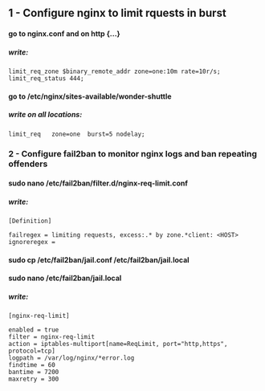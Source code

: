 ## 1 - Configure nginx to limit rquests in burst

#### go to nginx.conf and on http {...}
##### write:

	limit_req_zone $binary_remote_addr zone=one:10m rate=10r/s;
	limit_req_status 444;

#### go to /etc/nginx/sites-available/wonder-shuttle
##### write on all locations:

	limit_req   zone=one  burst=5 nodelay;


### 2 - Configure fail2ban to monitor nginx logs and ban repeating offenders

#### sudo nano /etc/fail2ban/filter.d/nginx-req-limit.conf
##### write:

	[Definition]

	failregex = limiting requests, excess:.* by zone.*client: <HOST>
	ignoreregex =

#### sudo cp /etc/fail2ban/jail.conf /etc/fail2ban/jail.local

#### sudo nano /etc/fail2ban/jail.local
##### write:

  	[nginx-req-limit]
  
  	enabled = true
  	filter = nginx-req-limit
  	action = iptables-multiport[name=ReqLimit, port="http,https", protocol=tcp]
  	logpath = /var/log/nginx/*error.log
  	findtime = 60
  	bantime = 7200
  	maxretry = 300
